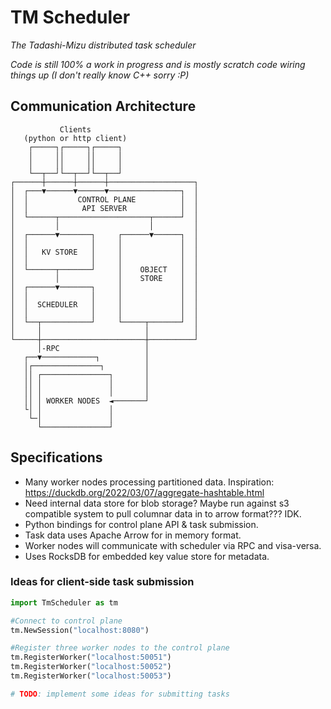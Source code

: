 # TM Scheduler
*The Tadashi-Mizu distributed task scheduler*

*Code is still 100% a work in progress and is mostly scratch code wiring things up (I don't really know C++ sorry :P)*

## Communication Architecture

```
           Clients 
   (python or http client)                       
    ┌─────┐┌─────┐┌─────┐                 
    │     ││     ││     │                 
    │     ││     ││     │                 
    └──┬──┘└──┬──┘└──┬──┘                 
┌──────┼──────┼──────┼───────────────────┐
│  ┌───▼──────▼──────▼────────────────┐  │
│  │           CONTROL PLANE          │  │
│  │            API SERVER            │  │
│  └──────┬────────────────────┬──────┘  │
│         │                    │         │
│  ┌──────▼───────┐     ┌──────▼──────┐  │
│  │              │     │             │  │
│  │   KV STORE   │     │             │  │
│  │              │     │             │  │
│  └──────┬───────┘     │    OBJECT   │  │
│         │             │    STORE    │  │
│  ┌──────▼───────┐     │             │  │
│  │              │     │             │  │
│  │  SCHEDULER   │     │             │  │
│  │              │     │             │  │
│  └──┬───────────┘     └─────┬───────┘  │
│     │                       │          │
└─────┼───────────────────────┼──────────┘
      │-RPC                   │           
   ┌──▼────────────┐          │           
   │┌───────────────┐         │           
   ││ ┌───────────────┐       │           
   ││ │               │       │           
   ││ │               │       │           
   ││ │ WORKER NODES  ◄───────┘           
   └│ │               │                   
    └─│               │                   
      └───────────────┘                   

```

## Specifications
* Many worker nodes processing partitioned data. Inspiration: https://duckdb.org/2022/03/07/aggregate-hashtable.html
* Need internal data store for blob storage? Maybe run against s3 compatible system to pull columnar data in to arrow format??? IDK.
* Python bindings for control plane API & task submission.
* Task data uses Apache Arrow for in memory format.
* Worker nodes will communicate with scheduler via RPC and visa-versa.
* Uses RocksDB for embedded key value store for metadata. 

### Ideas for client-side task submission

```python
import TmScheduler as tm

#Connect to control plane
tm.NewSession("localhost:8080")

#Register three worker nodes to the control plane
tm.RegisterWorker("localhost:50051")
tm.RegisterWorker("localhost:50052")
tm.RegisterWorker("localhost:50053")

# TODO: implement some ideas for submitting tasks
```